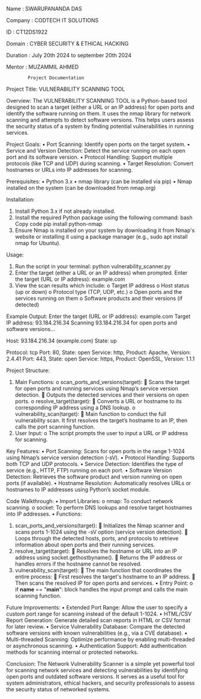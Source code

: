 Name : SWARUPANANDA DAS

Company : CODTECH IT SOLUTIONS

ID : CT12DS1922

Domain : CYBER SECURITY & ETHICAL HACKING

Duration : July 20th 2024 to september 20th 2024

Mentor : MUZAMMIL AHMED



            Project Documentation

Project Title: VULNERABILITY SCANNING TOOL

Overview:
The VULNERABILITY SCANNING TOOL is a Python-based tool designed to scan a target (either a URL or an IP address) for open ports and identify the software running on them. It uses the nmap library for network scanning and attempts to detect software versions. This helps users assess the security status of a system by finding potential vulnerabilities in running services.

Project Goals:
•	Port Scanning: Identify open ports on the target system.
•	Service and Version Detection: Detect the service running on each open port and its software version.
•	Protocol Handling: Support multiple protocols (like TCP and UDP) during scanning.
•	Target Resolution: Convert hostnames or URLs into IP addresses for scanning.

Prerequisites:
•	Python 3.x
•	nmap library (can be installed via pip)
•	Nmap installed on the system (can be downloaded from nmap.org)

Installation:
1.	Install Python 3.x if not already installed.
2.	Install the required Python package using the following command:
bash
Copy code
pip install python-nmap
3.	Ensure Nmap is installed on your system by downloading it from Nmap's website or installing it using a package manager (e.g., sudo apt install nmap for Ubuntu).

Usage:
1.	Run the script in your terminal:
python vulnerability_scanner.py
2.	Enter the target (either a URL or an IP address) when prompted.
Enter the target (URL or IP address): example.com
3.	View the scan results which include:
o	Target IP address
o	Host status (up or down)
o	Protocol type (TCP, UDP, etc.)
o	Open ports and the services running on them
o	Software products and their versions (if detected)

Example Output:
Enter the target (URL or IP address): example.com
Target IP address: 93.184.216.34
Scanning 93.184.216.34 for open ports and software versions...

Host: 93.184.216.34 (example.com)
State: up

Protocol: tcp
Port: 80, State: open
Service: http, Product: Apache, Version: 2.4.41
Port: 443, State: open
Service: https, Product: OpenSSL, Version: 1.1.1

Project Structure:
1.	Main Functions:
o	scan_ports_and_versions(target):
	Scans the target for open ports and running services using Nmap’s service version detection.
	Outputs the detected services and their versions on open ports.
o	resolve_target(target):
	Converts a URL or hostname to its corresponding IP address using a DNS lookup.
o	vulnerability_scan(target):
	Main function to conduct the full vulnerability scan. It first resolves the target’s hostname to an IP, then calls the port scanning function.
2.	User Input:
o	The script prompts the user to input a URL or IP address for scanning.

Key Features:
•	Port Scanning: Scans for open ports in the range 1-1024 using Nmap’s service version detection (-sV).
•	Protocol Handling: Supports both TCP and UDP protocols.
•	Service Detection: Identifies the type of service (e.g., HTTP, FTP) running on each port.
•	Software Version Detection: Retrieves the software product and version running on open ports (if available).
•	Hostname Resolution: Automatically resolves URLs or hostnames to IP addresses using Python’s socket module.

Code Walkthrough:
•	Import Libraries:
o	nmap: To conduct network scanning.
o	socket: To perform DNS lookups and resolve target hostnames into IP addresses.
•	Functions:
1.	scan_ports_and_versions(target):
	Initializes the Nmap scanner and scans ports 1-1024 using the -sV option (service version detection).
	Loops through the detected hosts, ports, and protocols to retrieve information about open ports and their running services.
2.	resolve_target(target):
	Resolves the hostname or URL into an IP address using socket.gethostbyname().
	Returns the IP address or handles errors if the hostname cannot be resolved.
3.	vulnerability_scan(target):
	The main function that coordinates the entire process:
	First resolves the target's hostname to an IP address.
	Then scans the resolved IP for open ports and services.
•	Entry Point:
o	if __name__ == "__main__": block handles the input prompt and calls the main scanning function.

Future Improvements:
•	Extended Port Range: Allow the user to specify a custom port range for scanning instead of the default 1-1024.
•	HTML/CSV Report Generation: Generate detailed scan reports in HTML or CSV format for later review.
•	Service Vulnerability Database: Compare the detected software versions with known vulnerabilities (e.g., via a CVE database).
•	Multi-threaded Scanning: Optimize performance by enabling multi-threaded or asynchronous scanning.
•	Authentication Support: Add authentication methods for scanning internal or protected networks.

Conclusion:
The Network Vulnerability Scanner is a simple yet powerful tool for scanning network services and detecting vulnerabilities by identifying open ports and outdated software versions. It serves as a useful tool for system administrators, ethical hackers, and security professionals to assess the security status of networked systems.

